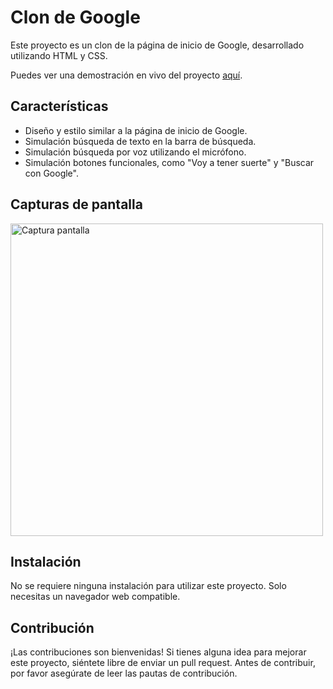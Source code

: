 # Clon de Google
Este proyecto es un clon de la página de inicio de Google, desarrollado utilizando HTML y CSS.

Puedes ver una demostración en vivo del proyecto [aquí](https://daferguerrero.github.io/clone-google/).

## Características
- Diseño y estilo similar a la página de inicio de Google.
- Simulación búsqueda de texto en la barra de búsqueda.
- Simulación búsqueda por voz utilizando el micrófono.
- Simulación botones funcionales, como "Voy a tener suerte" y "Buscar con Google".

## Capturas de pantalla
<img src="https://github.com/daferguerrero/clone-google/assets/74115222/2ecaa7fc-e14c-4a71-b078-50833cf974f7" alt="Captura pantalla" width="500"/>

## Instalación
No se requiere ninguna instalación para utilizar este proyecto. Solo necesitas un navegador web compatible.

## Contribución
¡Las contribuciones son bienvenidas! Si tienes alguna idea para mejorar este proyecto, siéntete libre de enviar un pull request. Antes de contribuir, por favor asegúrate de leer las pautas de contribución.
